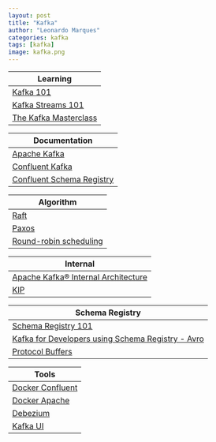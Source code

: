 ```yaml
---
layout: post
title: "Kafka"
author: "Leonardo Marques"
categories: kafka
tags: [kafka]
image: kafka.png
---
```


|                                                     Learning                                                     |
|------------------------------------------------------------------------------------------------------------------|
| [Kafka 101](https://developer.confluent.io/courses/apache-kafka/events/)                                         |
| [Kafka Streams 101](https://developer.confluent.io/courses/kafka-streams/get-started/)                           |
| [The Kafka Masterclass](https://www.codefro.com/2024/08/28/the-kafka-masterclass-a-complete-guide-to-advanced-kafka-configurations/)|


|                                                 Documentation                                                    |
|------------------------------------------------------------------------------------------------------------------|
| [Apache Kafka](https://kafka.apache.org/documentation.html#gettingStarted)                                       |
| [Confluent Kafka](https://docs.confluent.io/kafka/overview.html?session_ref=direct&_gl=1*q4vtwe*_gcl_aw*R0NMLjE3MjA2MDg5MzEuQ2p3S0NBanc0cmkwQmhBdkVpd0E4b282RjREOFpTT0RSQzA4bXJROFk3VnBwQlA4WS0yRVBMTENvSVRHbDkzUzc3M2lxWTRIOElxRGpob0NZVE1RQXZEX0J3RQ..*_gcl_au*ODg5OTQ5NzUxLjE3MTk5NjQyMzU.*_ga*MTQ0ODE5MTQ0My4xNzE5OTY0MjM1*_ga_D2D3EGKSGD*MTcyMDYwODEwMi4xNS4xLjE3MjA2MTExOTEuNTUuMC4w&_ga=2.53406696.1344142567.1720608103-1448191443.1719964235) |
| [ Confluent Schema Registry](https://docs.confluent.io/platform/current/schema-registry/index.html)              |


|                                                  Algorithm                                                       |
|------------------------------------------------------------------------------------------------------------------|
| [Raft](https://raft.github.io/)                                                                                  |
| [Paxos](https://martinfowler.com/articles/patterns-of-distributed-systems/paxos.html)                            |
| [Round-robin scheduling](https://en.wikipedia.org/wiki/Round-robin_scheduling)                                   |


|                                                   Internal                                                       |
|------------------------------------------------------------------------------------------------------------------|
| [Apache Kafka® Internal Architecture](https://developer.confluent.io/courses/architecture/get-started/)          |
| [KIP](https://cwiki.apache.org/confluence/collector/pages.action?key=KAFKA)                                      |


|                                                Schema Registry                                                   |
|------------------------------------------------------------------------------------------------------------------|
| [Schema Registry 101](https://developer.confluent.io/courses/schema-registry/key-concepts/)                      |
| [Kafka for Developers using Schema Registry - Avro](https://www.youtube.com/playlist?list=PLnXn1AViWyL467nTRDSco5EvmStI6erjx)|
| [Protocol Buffers](https://training.linuxfoundation.org/training/introduction-to-protocol-buffers-lfs145/)       |


|                                                  Tools                                                           |
|------------------------------------------------------------------------------------------------------------------|
| [Docker Confluent](https://docs.confluent.io/platform/current/installation/docker/config-reference.html)         |
| [Docker Apache](https://kafka.apache.org/quickstart)                                                             |
| [Debezium](https://debezium.io/)                                                                                 |
| [Kafka UI](https://github.com/provectus/kafka-ui)                                                                |
